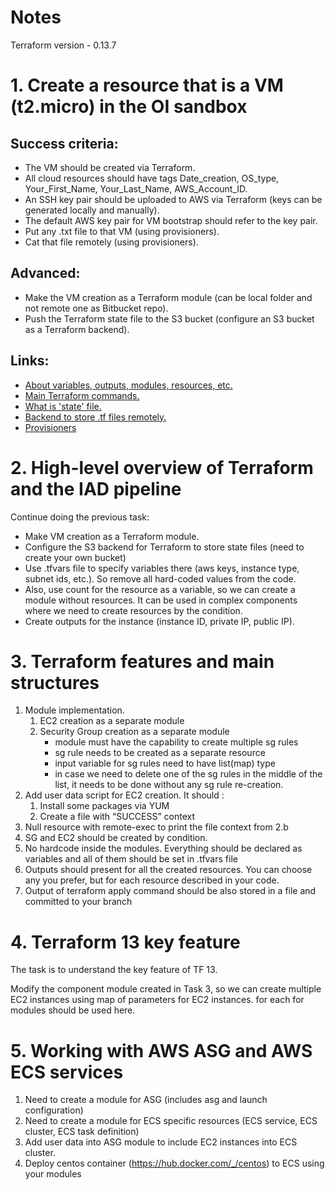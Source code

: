 # Notes
Terraform version - 0.13.7

# 1. Create a resource that is a VM (t2.micro) in the OI sandbox

## Success criteria:

- The VM should be created via Terraform.
- All cloud resources should have tags Date_creation, OS_type, Your_First_Name, Your_Last_Name, AWS_Account_ID.
- An SSH key pair should be uploaded to AWS via Terraform (keys can be generated locally and manually).
- The default AWS key pair for VM bootstrap should refer to the key pair.
- Put any .txt file to that VM (using provisioners).
- Cat that file remotely (using provisioners).
 
## Advanced:

- Make the VM creation as a Terraform module (can be local folder and not remote one as Bitbucket repo).
- Push the Terraform state file to the S3 bucket (configure an S3 bucket as a Terraform backend).

## Links:

- [About variables, outputs, modules, resources, etc.](https://www.terraform.io/docs/language/index.html)
- [Main Terraform commands.](https://www.terraform.io/docs/commands/index.html)
- [What is 'state' file.](https://www.terraform.io/docs/state/index.html)
- [Backend to store .tf files remotely.](https://www.terraform.io/docs/backends/index.html)
- [Provisioners](https://www.terraform.io/language/resources/provisioners/syntax)

# 2. High-level overview of Terraform and the IAD pipeline

Continue doing the previous task:
- Make VM creation as a Terraform module.
- Configure the S3 backend for Terraform to store state files (need to create your own bucket)
- Use .tfvars file to specify variables there (aws keys, instance type, subnet ids, etc.). So remove all hard-coded values from the code. 
- Also, use count for the resource as a variable, so we can create a module without resources. It can be used in complex components where we need to create resources by the condition.
- Create outputs for the instance (instance ID, private IP, public IP).

# 3. Terraform features and main structures

1. Module implementation.
    1. EC2 creation as a separate module
    2. Security Group creation as a separate module
        - module must have the capability to create multiple sg rules
        - sg rule needs to be created as a separate resource
        - input variable for sg rules need to have list(map) type
        - in case we need to delete one of the sg rules in the middle of the list, it needs to be done without any sg rule re-creation.
2. Add user data script for EC2 creation. It should :
    1. Install some packages via YUM
    2. Create a file with “SUCCESS” context 
3. Null resource with remote-exec to print  the file context from 2.b
4. SG and EC2 should be created by condition.
5. No hardcode inside the modules. Everything should be declared as variables and all of them should be set in .tfvars file
6. Outputs should present for all the created resources. You can choose any you prefer, but for each resource described in your code.
7. Output of terraform apply command should be also stored in a file and committed  to your branch

# 4. Terraform 13 key feature

The task is to understand the key feature of TF 13.

Modify the component module created in Task 3, so we can create multiple EC2 instances using map of parameters for EC2 instances. for each for modules should be used here.

# 5. Working with AWS ASG and AWS ECS services

1. Need to create a module for ASG (includes asg and launch configuration)
2. Need to create a module for ECS specific resources (ECS service, ECS cluster, ECS task definition)
3. Add user data into ASG module to include EC2 instances into ECS cluster.
4. Deploy centos container (https://hub.docker.com/_/centos) to ECS using your modules
